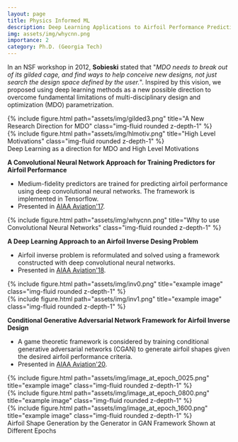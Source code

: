 ```yaml
---
layout: page
title: Physics Informed ML
description: Deep Learning Applications to Airfoil Performance Prediction and Airfoil Inverse Design Problems, Deep Convolutional Neural Networks, Conditional GANs
img: assets/img/whycnn.png
importance: 2
category: Ph.D. (Georgia Tech)
---
```


In an NSF workshop in 2012, **Sobieski** stated that "_MDO needs to break out of its gilded cage, and find ways to help conceive new designs, not just search the design space defined by the user._". Inspired by this vision, we proposed using deep learning methods as a new possible direction to overcome fundamental limitations of multi-disciplinary design and optimization (MDO) parametrization.  <!--- [**Simpson** _et al._] --->

<div class="row">
    <div class="col-sm-5 mt-3 mt-md-0">
        {% include figure.html path="assets/img/gilded3.png" title="A New Research Direction for MDO" class="img-fluid rounded z-depth-1" %}
    </div>
    <div class="col-sm-7 mt-3 mt-md-0">
        {% include figure.html path="assets/img/hlmotiv.png" title="High Level Motivations" class="img-fluid rounded z-depth-1" %}
    </div>
</div>
<div class="caption">
   Deep Learning as a direction for MDO and High Level Motivations 
</div>


**A Convolutional Neural Network Approach for Training Predictors for Airfoil Performance**

 - Medium-fidelity predictors are trained for predicting airfoil performance using deep convolutional neural networks. The framework is implemented in Tensorflow. 
 - Presented in <a href="https://arc.aiaa.org/doi/10.2514/6.2017-3660">AIAA Aviation'17</a>.
  
<div class="row">
    <div class="col-sm-10 mt-3 mt-md-0">
        {% include figure.html path="assets/img/whycnn.png" title="Why to use Convolutional Neural Networks" class="img-fluid rounded z-depth-1" %}
    </div>
</div>
<div class="caption">
    
</div>

 

**A Deep Learning Approach to an Airfoil Inverse Desing Problem**

 - Airfoil inverse problem is reformulated and solved using a framework constructed with deep convolutional neural networks.
 - Presented in <a href="https://arc.aiaa.org/doi/10.2514/6.2018-3420">AIAA Aviation'18</a>.
   
<div class="row justify-content-sm-center">
    <div class="col-sm-6 mt-3 mt-md-0">
        {% include figure.html path="assets/img/inv0.png" title="example image" class="img-fluid rounded z-depth-1" %}
    </div>
    <div class="col-sm-6 mt-3 mt-md-0">
        {% include figure.html path="assets/img/inv1.png" title="example image" class="img-fluid rounded z-depth-1" %}
    </div>
</div>
<div class="caption">
    
</div>


**Conditional Generative Adversarial Network Framework for Airfoil Inverse Design**

 - A game theoretic framework is considered by training conditional generative adversarial networks (CGAN) to generate airfoil shapes given the desired airfoil performance criteria. 
 - Presented in <a href="https://arc.aiaa.org/doi/10.2514/6.2020-3185">AIAA Aviation'20</a>.

<div class="row">
    <div class="col-sm-4 mt-3 mt-md-0">
        {% include figure.html path="assets/img/image_at_epoch_0025.png" title="example image" class="img-fluid rounded z-depth-1" %}
    </div>
    <div class="col-sm-4 mt-3 mt-md-0">
        {% include figure.html path="assets/img/image_at_epoch_0800.png" title="example image" class="img-fluid rounded z-depth-1" %}
    </div>
    <div class="col-sm-4 mt-3 mt-md-0">
        {% include figure.html path="assets/img/image_at_epoch_1600.png" title="example image" class="img-fluid rounded z-depth-1" %}
    </div>
</div>
<div class="caption">
    Airfoil Shape Generation by the Generator in GAN Framework Shown at Different Epochs
</div>



 
 
